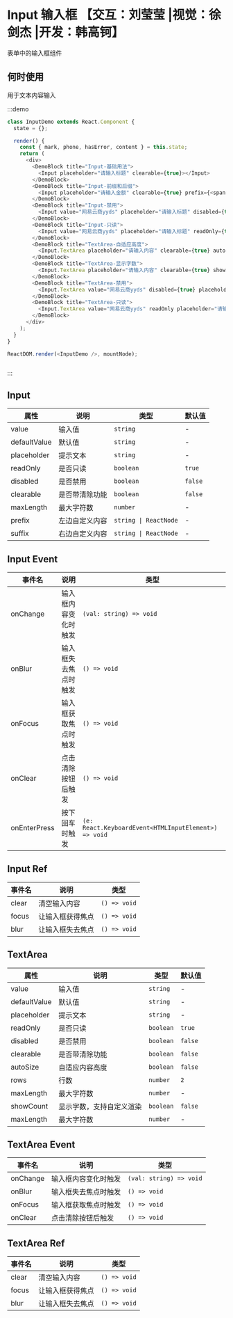 # Input 输入框 【交互：刘莹莹 |视觉：徐剑杰 |开发：韩高钶】

表单中的输入框组件

## 何时使用

用于文本内容输入

:::demo

```js
class InputDemo extends React.Component {
  state = {};

  render() {
    const { mark, phone, hasError, content } = this.state;
    return (
      <div>
        <DemoBlock title="Input-基础用法">
          <Input placeholder="请输入标题" clearable={true}></Input>
        </DemoBlock>
        <DemoBlock title="Input-前缀和后缀">
          <Input placeholder="请输入金额" clearable={true} prefix={<span>¥</span>} suffix={<span>RMB</span>}></Input>
        </DemoBlock>
        <DemoBlock title="Input-禁用">
          <Input value="网易云商yyds" placeholder="请输入标题" disabled={true} clearable={true}></Input>
        </DemoBlock>
        <DemoBlock title="Input-只读">
          <Input value="网易云商yyds" placeholder="请输入标题" readOnly={true} clearable={true}></Input>
        </DemoBlock>
        <DemoBlock title="TextArea-自适应高度">
          <Input.TextArea placeholder="请输入内容" clearable={true} autoSize={true} rows={1}></Input.TextArea>
        </DemoBlock>
        <DemoBlock title="TextArea-显示字数">
          <Input.TextArea placeholder="请输入内容" clearable={true} showCount={true} maxLength={20}></Input.TextArea>
        </DemoBlock>
        <DemoBlock title="TextArea-禁用">
          <Input.TextArea value="网易云商yyds" disabled={true} placeholder="请输入内容"></Input.TextArea>
        </DemoBlock>
        <DemoBlock title="TextArea-只读">
          <Input.TextArea value="网易云商yyds" readOnly placeholder="请输入内容"></Input.TextArea>
        </DemoBlock>
      </div>
    );
  }
}

ReactDOM.render(<InputDemo />, mountNode);
```

```less
```

:::

## Input

| 属性         | 说明           | 类型                  | 默认值  |
| ------------ | -------------- | --------------------- | ------- |
| value        | 输入值         | `string`              | -       |
| defaultValue | 默认值         | `string`              | -       |
| placeholder  | 提示文本       | `string`              | -       |
| readOnly     | 是否只读       | `boolean`             | `true`  |
| disabled     | 是否禁用       | `boolean`             | `false` |
| clearable    | 是否带清除功能 | `boolean`             | `false` |
| maxLength    | 最大字符数     | `number`              | -       |
| prefix       | 左边自定义内容 | `string \| ReactNode` | -       |
| suffix       | 右边自定义内容 | `string \| ReactNode` | -       |

## Input Event

| 事件名       | 说明                 | 类型                                                 |
| ------------ | -------------------- | ---------------------------------------------------- |
| onChange     | 输入框内容变化时触发 | `(val: string) => void`                              |
| onBlur       | 输入框失去焦点时触发 | `() => void`                                         |
| onFocus      | 输入框获取焦点时触发 | `() => void`                                         |
| onClear      | 点击清除按钮后触发   | `() => void`                                         |
| onEnterPress | 按下回车时触发       | `(e: React.KeyboardEvent<HTMLInputElement>) => void` |

## Input Ref

| 事件名 | 说明             | 类型         |
| ------ | ---------------- | ------------ |
| clear  | 清空输入内容     | `() => void` |
| focus  | 让输入框获得焦点 | `() => void` |
| blur   | 让输入框失去焦点 | `() => void` |

## TextArea

| 属性         | 说明                     | 类型      | 默认值  |
| ------------ | ------------------------ | --------- | ------- |
| value        | 输入值                   | `string`  | -       |
| defaultValue | 默认值                   | `string`  | -       |
| placeholder  | 提示文本                 | `string`  | -       |
| readOnly     | 是否只读                 | `boolean` | `true`  |
| disabled     | 是否禁用                 | `boolean` | `false` |
| clearable    | 是否带清除功能           | `boolean` | `false` |
| autoSize     | 自适应内容高度           | `boolean` | `false` |
| rows         | 行数                     | `number`  | `2`     |
| maxLength    | 最大字符数               | `number`  | -       |
| showCount    | 显示字数，支持自定义渲染 | `boolean` | `false` |
| maxLength    | 最大字符数               | `number`  | -       |

## TextArea Event

| 事件名   | 说明                 | 类型                    |
| -------- | -------------------- | ----------------------- |
| onChange | 输入框内容变化时触发 | `(val: string) => void` |
| onBlur   | 输入框失去焦点时触发 | `() => void`            |
| onFocus  | 输入框获取焦点时触发 | `() => void`            |
| onClear  | 点击清除按钮后触发   | `() => void`            |

## TextArea Ref

| 事件名 | 说明             | 类型         |
| ------ | ---------------- | ------------ |
| clear  | 清空输入内容     | `() => void` |
| focus  | 让输入框获得焦点 | `() => void` |
| blur   | 让输入框失去焦点 | `() => void` |
